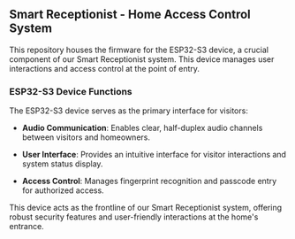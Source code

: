 ## Smart Receptionist - Home Access Control System

This repository houses the firmware for the ESP32-S3 device, a crucial component of our Smart Receptionist system. This device manages user interactions and access control at the point of entry.

### ESP32-S3 Device Functions

The ESP32-S3 device serves as the primary interface for visitors:

- **Audio Communication**: Enables clear, half-duplex audio channels between visitors and homeowners.

- **User Interface**: Provides an intuitive interface for visitor interactions and system status display.

- **Access Control**: Manages fingerprint recognition and passcode entry for authorized access.

This device acts as the frontline of our Smart Receptionist system, offering robust security features and user-friendly interactions at the home's entrance.
